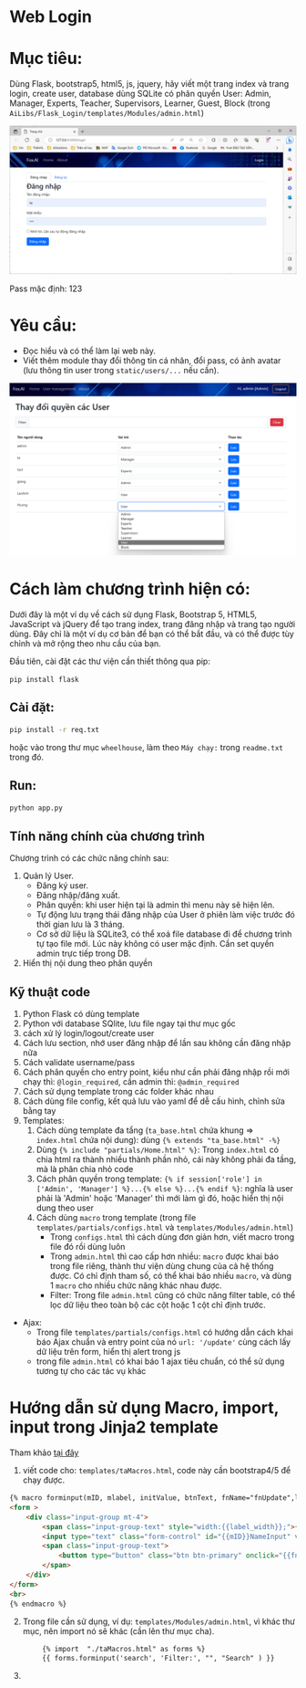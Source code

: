 # Web Login

# Mục tiêu:
Dùng Flask, bootstrap5, html5, js, jquery, hãy viết một trang index và trang login, create user, database 
dùng SQLite có phân quyền User: Admin, Manager, Experts, Teacher, Supervisors, Learner, Guest, Block (trong `AiLibs/Flask_Login/templates/Modules/admin.html`) 


![img.png](static/images/img.png)

Pass mặc định: 123

# Yêu cầu:
- Đọc hiểu và có thể làm lại web này.
- Viết thêm module thay đổi thông tin cá nhân, đổi pass, có ảnh avatar (lưu thông tin user trong `static/users/...` nếu cần).

![img_1.png](static/images/img_1.png) 

# Cách làm chương trình hiện có:
Dưới đây là một ví dụ về cách sử dụng Flask, Bootstrap 5, HTML5, JavaScript và jQuery để tạo trang index, trang đăng nhập và trang tạo người dùng. Đây chỉ là một ví dụ cơ bản để bạn có thể bắt đầu, và có thể được tùy chỉnh và mở rộng theo nhu cầu của bạn.

Đầu tiên, cài đặt các thư viện cần thiết thông qua pip:

`pip install flask`


## Cài đặt:
```bash
pip install -r req.txt
```
hoặc vào trong thư mục `wheelhouse`, làm theo `Máy chạy:` trong  `readme.txt` trong đó.

## Run:
```bash
python app.py
```

## Tính năng chính của chương trình
Chương trình có các chức năng chính sau:
1. Quản lý User.
   - Đăng ký user.
   - Đăng nhập/đăng xuất.
   - Phân quyền: khi user hiện tại là admin thì menu này sẽ hiện lên.
   - Tự động lưu trạng thái đăng nhập của User ở phiên làm việc trước đó thời gian lưu là 3 tháng.
   - Cơ sở dữ liệu là SQLite3, có thể xoá file database đi để chương trình tự tạo file mới. Lúc này không có user mặc định. Cần set quyền admin trực tiếp trong DB.    
2. Hiển thị nội dung theo phân quyền

## Kỹ thuật code
1. Python Flask có dùng template
2. Python với database SQlite, lưu file ngay tại thư mục gốc
3. cách xử lý login/logout/create user
4. Cách lưu section, nhớ user đăng nhập để lần sau không cần đăng nhập nữa
5. Cách validate username/pass
6. Cách phân quyền cho entry point, kiểu như cần phải đăng nhập rồi mới chạy thì: `@login_required`, cần admin thì: `@admin_required`
7. Cách sử dụng template trong các folder khác nhau
8. Cách dùng file config, kết quả lưu vào yaml để dễ cấu hình, chỉnh sửa bằng tay
9. Templates:
    1. Cách dùng template đa tẩng (`ta_base.html` chứa khung => `index.html` chứa nội dung): dùng `{% extends "ta_base.html" -%}`
    2. Dùng `{% include "partials/Home.html" %}`: Trong `index.html` có chia html ra thành nhiều thành phần nhỏ, cái này không phải đa tầng, mà là phân chia nhỏ code
    3. Cách phân quyền trong template: `{% if session['role'] in ['Admin', 'Manager'] %}...{% else %}...{% endif %}`: nghĩa là user phải là 'Admin' hoặc 'Manager' thì mới làm gì đó, hoặc hiển thị nội dung theo user
    4. Cách dùng `macro` trong template (trong file `templates/partials/configs.html` và `templates/Modules/admin.html`)
        - Trong `configs.html` thì cách dùng đơn giản hơn, viết macro trong file đó rồi dùng luôn
        - Trong `admin.html` thì cao cấp hơn nhiều: `macro` được khai báo trong file riêng, thành thư viện dùng chung của cả hệ thống được. Có chỉ định tham số, có thể khai báo nhiều `macro`, và dùng 1 `macro` cho nhiều chức năng khác nhau được.
        - Filter: Trong file `admin.html` cũng có chức năng filter table, có thể lọc dữ liệu theo toàn bộ các cột hoặc 1 cột chỉ định trước.
+ Ajax: 
    * Trong file `templates/partials/configs.html` có hướng dẫn cách khai báo Ajax chuẩn và entry point của nó `url: '/update'` cùng cách lấy dữ liệu trên form, hiển thị alert trong js
    * trong file `admin.html` có khai báo 1 ajax tiêu chuẩn, có thể sử dụng tương tự cho các tác vụ khác
      



# Hướng dẫn sử dụng Macro, import, input trong Jinja2 template
Tham khảo [tại đây](https://jinja.palletsprojects.com/en/2.11.x/templates/#import)

1. viết code cho: `templates/taMacros.html`, code này cần bootstrap4/5 để chạy được.
```html
{% macro forminput(mID, mlabel, initValue, btnText, fnName="fnUpdate",label_width="auto", button_width="auto")%}
<form >
    <div class="input-group mt-4">
        <span class="input-group-text" style="width:{{label_width}};">{{mlabel}}</span>
        <input type="text" class="form-control" id="{{mID}}NameInput" value= "{{ initValue }}" required >
        <span class="input-group-text">
            <button type="button" class="btn btn-primary" onclick="{{fnName}}('{{mID}}')"  style="width:{{button_width}};">{{btnText}}</button>
        </span>
    </div>
</form>
<br>
{% endmacro %}
```

2. Trong file cần sử dụng, ví dụ: `templates/Modules/admin.html`, vì khác thư mục, nên import nó sẽ khác (cần lên thư mục cha).
```html
        {% import  "./taMacros.html" as forms %}
        {{ forms.forminput('search', 'Filter:', "", "Search" ) }}
```
3. 